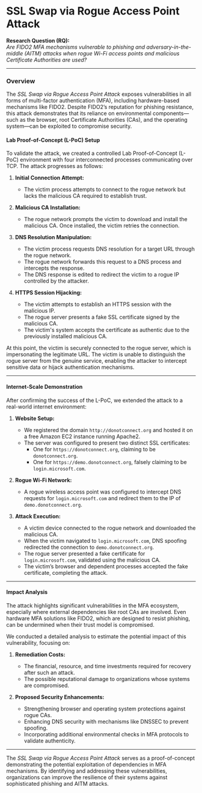 # SSL Swap via Rogue Access Point Attack

**Research Question (RQ):**  
*Are FIDO2 MFA mechanisms vulnerable to phishing and adversary-in-the-middle (AITM) attacks when rogue Wi-Fi access points and malicious Certificate Authorities are used?*

---

### **Overview**  

The *SSL Swap via Rogue Access Point Attack* exposes vulnerabilities in all forms of multi-factor authentication (MFA), including hardware-based mechanisms like FIDO2. Despite FIDO2’s reputation for phishing resistance, this attack demonstrates that its reliance on environmental components—such as the browser, root Certificate Authorities (CAs), and the operating system—can be exploited to compromise security.

#### **Lab Proof-of-Concept (L-PoC) Setup**

To validate the attack, we created a controlled Lab Proof-of-Concept (L-PoC) environment with four interconnected processes communicating over TCP. The attack progresses as follows:

1. **Initial Connection Attempt:**  
   - The victim process attempts to connect to the rogue network but lacks the malicious CA required to establish trust.

2. **Malicious CA Installation:**  
   - The rogue network prompts the victim to download and install the malicious CA. Once installed, the victim retries the connection.

3. **DNS Resolution Manipulation:**  
   - The victim process requests DNS resolution for a target URL through the rogue network.  
   - The rogue network forwards this request to a DNS process and intercepts the response.  
   - The DNS response is edited to redirect the victim to a rogue IP controlled by the attacker.

4. **HTTPS Session Hijacking:**  
   - The victim attempts to establish an HTTPS session with the malicious IP.  
   - The rogue server presents a fake SSL certificate signed by the malicious CA.  
   - The victim's system accepts the certificate as authentic due to the previously installed malicious CA.

At this point, the victim is securely connected to the rogue server, which is impersonating the legitimate URL. The victim is unable to distinguish the rogue server from the genuine service, enabling the attacker to intercept sensitive data or hijack authentication mechanisms.

---

#### **Internet-Scale Demonstration**

After confirming the success of the L-PoC, we extended the attack to a real-world internet environment:

1. **Website Setup:**  
   - We registered the domain `http://donotconnect.org` and hosted it on a free Amazon EC2 instance running Apache2.  
   - The server was configured to present two distinct SSL certificates:
     - One for `https://donotconnect.org`, claiming to be `donotconnect.org`.
     - One for `https://demo.donotconnect.org`, falsely claiming to be `login.microsoft.com`.

2. **Rogue Wi-Fi Network:**  
   - A rogue wireless access point was configured to intercept DNS requests for `login.microsoft.com` and redirect them to the IP of `demo.donotconnect.org`.

3. **Attack Execution:**  
   - A victim device connected to the rogue network and downloaded the malicious CA.  
   - When the victim navigated to `login.microsoft.com`, DNS spoofing redirected the connection to `demo.donotconnect.org`.  
   - The rogue server presented a fake certificate for `login.microsoft.com`, validated using the malicious CA.  
   - The victim’s browser and dependent processes accepted the fake certificate, completing the attack.

---

#### **Impact Analysis**

The attack highlights significant vulnerabilities in the MFA ecosystem, especially where external dependencies like root CAs are involved. Even hardware MFA solutions like FIDO2, which are designed to resist phishing, can be undermined when their trust model is compromised.

We conducted a detailed analysis to estimate the potential impact of this vulnerability, focusing on:

1. **Remediation Costs:**  
   - The financial, resource, and time investments required for recovery after such an attack.  
   - The possible reputational damage to organizations whose systems are compromised.

2. **Proposed Security Enhancements:**  
   - Strengthening browser and operating system protections against rogue CAs.  
   - Enhancing DNS security with mechanisms like DNSSEC to prevent spoofing.  
   - Incorporating additional environmental checks in MFA protocols to validate authenticity.

---

The *SSL Swap via Rogue Access Point Attack* serves as a proof-of-concept demonstrating the potential exploitation of dependencies in MFA mechanisms. By identifying and addressing these vulnerabilities, organizations can improve the resilience of their systems against sophisticated phishing and AITM attacks.
